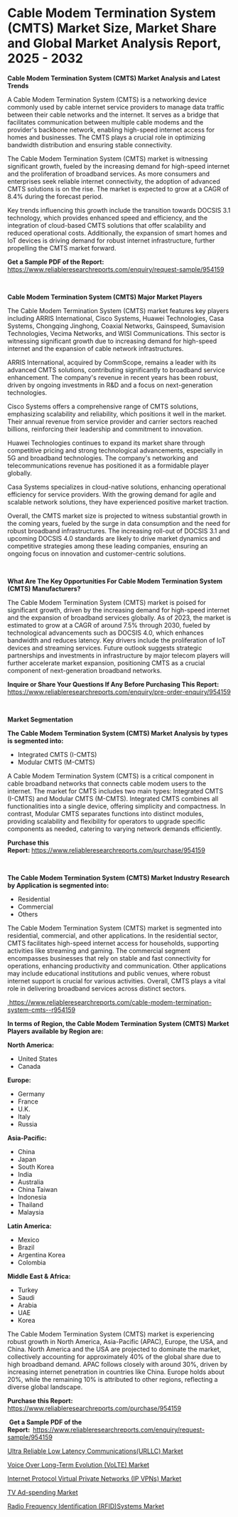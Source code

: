 <p><h1>Cable Modem Termination System (CMTS) Market Size, Market Share and Global Market Analysis Report, 2025 - 2032</h1></p><p><strong>Cable Modem Termination System (CMTS) Market Analysis and Latest Trends</strong></p>
<p><p>A Cable Modem Termination System (CMTS) is a networking device commonly used by cable internet service providers to manage data traffic between their cable networks and the internet. It serves as a bridge that facilitates communication between multiple cable modems and the provider's backbone network, enabling high-speed internet access for homes and businesses. The CMTS plays a crucial role in optimizing bandwidth distribution and ensuring stable connectivity.</p><p>The Cable Modem Termination System (CMTS) market is witnessing significant growth, fueled by the increasing demand for high-speed internet and the proliferation of broadband services. As more consumers and enterprises seek reliable internet connectivity, the adoption of advanced CMTS solutions is on the rise. The market is expected to grow at a CAGR of 8.4% during the forecast period. </p><p>Key trends influencing this growth include the transition towards DOCSIS 3.1 technology, which provides enhanced speed and efficiency, and the integration of cloud-based CMTS solutions that offer scalability and reduced operational costs. Additionally, the expansion of smart homes and IoT devices is driving demand for robust internet infrastructure, further propelling the CMTS market forward.</p></p>
<p><strong>Get a Sample PDF of the Report:&nbsp;</strong> <a href="https://www.reliableresearchreports.com/enquiry/request-sample/954159?utm_campaign=83&utm_medium=2&utm_source=Github&utm_content=ia&utm_term=15022025&utm_id=cable-modem-termination-system-cmts">https://www.reliableresearchreports.com/enquiry/request-sample/954159</a></p>
<p>&nbsp;</p>
<p><strong>Cable Modem Termination System (CMTS) Major Market Players</strong></p>
<p><p>The Cable Modem Termination System (CMTS) market features key players including ARRIS International, Cisco Systems, Huawei Technologies, Casa Systems, Chongqing Jinghong, Coaxial Networks, Gainspeed, Sumavision Technologies, Vecima Networks, and WISI Communications. This sector is witnessing significant growth due to increasing demand for high-speed internet and the expansion of cable network infrastructures.</p><p>ARRIS International, acquired by CommScope, remains a leader with its advanced CMTS solutions, contributing significantly to broadband service enhancement. The company's revenue in recent years has been robust, driven by ongoing investments in R&D and a focus on next-generation technologies. </p><p>Cisco Systems offers a comprehensive range of CMTS solutions, emphasizing scalability and reliability, which positions it well in the market. Their annual revenue from service provider and carrier sectors reached billions, reinforcing their leadership and commitment to innovation. </p><p>Huawei Technologies continues to expand its market share through competitive pricing and strong technological advancements, especially in 5G and broadband technologies. The company's networking and telecommunications revenue has positioned it as a formidable player globally.</p><p>Casa Systems specializes in cloud-native solutions, enhancing operational efficiency for service providers. With the growing demand for agile and scalable network solutions, they have experienced positive market traction.</p><p>Overall, the CMTS market size is projected to witness substantial growth in the coming years, fueled by the surge in data consumption and the need for robust broadband infrastructures. The increasing roll-out of DOCSIS 3.1 and upcoming DOCSIS 4.0 standards are likely to drive market dynamics and competitive strategies among these leading companies, ensuring an ongoing focus on innovation and customer-centric solutions.</p></p>
<p>&nbsp;</p>
<p><strong>What Are The Key Opportunities For Cable Modem Termination System (CMTS) Manufacturers?</strong></p>
<p><p>The Cable Modem Termination System (CMTS) market is poised for significant growth, driven by the increasing demand for high-speed internet and the expansion of broadband services globally. As of 2023, the market is estimated to grow at a CAGR of around 7.5% through 2030, fueled by technological advancements such as DOCSIS 4.0, which enhances bandwidth and reduces latency. Key drivers include the proliferation of IoT devices and streaming services. Future outlook suggests strategic partnerships and investments in infrastructure by major telecom players will further accelerate market expansion, positioning CMTS as a crucial component of next-generation broadband networks.</p></p>
<p><strong>Inquire or Share Your Questions If Any Before Purchasing This Report:</strong> <a href="https://www.reliableresearchreports.com/enquiry/pre-order-enquiry/954159?utm_campaign=83&utm_medium=2&utm_source=Github&utm_content=ia&utm_term=15022025&utm_id=cable-modem-termination-system-cmts">https://www.reliableresearchreports.com/enquiry/pre-order-enquiry/954159</a></p>
<p>&nbsp;</p>
<p><strong>Market Segmentation</strong></p>
<p><strong>The Cable Modem Termination System (CMTS) Market Analysis by types is segmented into:</strong></p>
<p><ul><li>Integrated CMTS (I-CMTS)</li><li>Modular CMTS (M-CMTS)</li></ul></p>
<p><p>A Cable Modem Termination System (CMTS) is a critical component in cable broadband networks that connects cable modem users to the internet. The market for CMTS includes two main types: Integrated CMTS (I-CMTS) and Modular CMTS (M-CMTS). Integrated CMTS combines all functionalities into a single device, offering simplicity and compactness. In contrast, Modular CMTS separates functions into distinct modules, providing scalability and flexibility for operators to upgrade specific components as needed, catering to varying network demands efficiently.</p></p>
<p><strong>Purchase this Report:&nbsp;</strong><a href="https://www.reliableresearchreports.com/purchase/954159?utm_campaign=83&utm_medium=2&utm_source=Github&utm_content=ia&utm_term=15022025&utm_id=cable-modem-termination-system-cmts">https://www.reliableresearchreports.com/purchase/954159</a></p>
<p>&nbsp;</p>
<p><strong>The Cable Modem Termination System (CMTS) Market Industry Research by Application is segmented into:</strong></p>
<p><ul><li>Residential</li><li>Commercial</li><li>Others</li></ul></p>
<p><p>The Cable Modem Termination System (CMTS) market is segmented into residential, commercial, and other applications. In the residential sector, CMTS facilitates high-speed internet access for households, supporting activities like streaming and gaming. The commercial segment encompasses businesses that rely on stable and fast connectivity for operations, enhancing productivity and communication. Other applications may include educational institutions and public venues, where robust internet support is crucial for various activities. Overall, CMTS plays a vital role in delivering broadband services across distinct sectors.</p></p>
<p><a href="https://www.reliableresearchreports.com/cable-modem-termination-system-cmts--r954159?utm_campaign=83&utm_medium=2&utm_source=Github&utm_content=ia&utm_term=15022025&utm_id=cable-modem-termination-system-cmts">&nbsp;https://www.reliableresearchreports.com/cable-modem-termination-system-cmts--r954159</a></p>
<p><strong>In terms of Region, the Cable Modem Termination System (CMTS) Market Players available by Region are:</strong></p>
<p>
    <p> <strong> North America: </strong>
        <ul>
            <li>United States</li>
            <li>Canada</li>
        </ul>
        </p> 
    <p> <strong> Europe: </strong>
        <ul>
            <li>Germany</li>
            <li>France</li>
            <li>U.K.</li>
            <li>Italy</li>
            <li>Russia</li>
        </ul>
        </p> 
    <p> <strong> Asia-Pacific: </strong>
        <ul>
            <li>China</li>
            <li>Japan</li>
            <li>South Korea</li>
            <li>India</li>
            <li>Australia</li>
            <li>China Taiwan</li>
            <li>Indonesia</li>
            <li>Thailand</li>
            <li>Malaysia</li>
        </ul>
        </p> 
    <p> <strong> Latin America: </strong>
        <ul>
            <li>Mexico</li>
            <li>Brazil</li>
            <li>Argentina Korea</li>
            <li>Colombia</li>
        </ul>
        </p> 
    <p> <strong> Middle East & Africa: </strong>
        <ul>
            <li>Turkey</li>
            <li>Saudi</li>
            <li>Arabia</li>
            <li>UAE</li>
            <li>Korea</li>
        </ul>
    </p>
    </p>
<p><p>The Cable Modem Termination System (CMTS) market is experiencing robust growth in North America, Asia-Pacific (APAC), Europe, the USA, and China. North America and the USA are projected to dominate the market, collectively accounting for approximately 40% of the global share due to high broadband demand. APAC follows closely with around 30%, driven by increasing internet penetration in countries like China. Europe holds about 20%, while the remaining 10% is attributed to other regions, reflecting a diverse global landscape.</p></p>
<p><strong>Purchase this Report: </strong><a href="https://www.reliableresearchreports.com/purchase/954159?utm_campaign=83&utm_medium=2&utm_source=Github&utm_content=ia&utm_term=15022025&utm_id=cable-modem-termination-system-cmts">https://www.reliableresearchreports.com/purchase/954159</a></p>
<p>&nbsp;<strong>Get a Sample PDF of the Report:&nbsp;&nbsp;</strong><a href="https://www.reliableresearchreports.com/enquiry/request-sample/954159?utm_campaign=83&utm_medium=2&utm_source=Github&utm_content=ia&utm_term=15022025&utm_id=cable-modem-termination-system-cmts">https://www.reliableresearchreports.com/enquiry/request-sample/954159</a></p>
<p><strong></strong></p>
<p><p><a href="https://github.com/iroldilom/Market-Research-Report-List-1/blob/main/ultra-reliable-low-latency-communicationsurllc-market.md?utm_campaign=83&utm_medium=2&utm_source=Github&utm_content=ia&utm_term=15022025&utm_id=cable-modem-termination-system-cmts">Ultra Reliable Low Latency Communications(URLLC) Market</a></p><p><a href="https://github.com/moazugavate/Market-Research-Report-List-1/blob/main/voice-over-long-term-evolution-volte-market.md?utm_campaign=83&utm_medium=2&utm_source=Github&utm_content=ia&utm_term=15022025&utm_id=cable-modem-termination-system-cmts">Voice Over Long-Term Evolution (VoLTE) Market</a></p><p><a href="https://github.com/watzondechao/Market-Research-Report-List-1/blob/main/internet-protocol-virtual-private-networks-ip-vpns-market.md?utm_campaign=83&utm_medium=2&utm_source=Github&utm_content=ia&utm_term=15022025&utm_id=cable-modem-termination-system-cmts">Internet Protocol Virtual Private Networks (IP VPNs) Market</a></p><p><a href="https://github.com/phephezxnf/Market-Research-Report-List-1/blob/main/tv-ad-spending-market.md?utm_campaign=83&utm_medium=2&utm_source=Github&utm_content=ia&utm_term=15022025&utm_id=cable-modem-termination-system-cmts">TV Ad-spending Market</a></p><p><a href="https://github.com/slmagaddam/Market-Research-Report-List-1/blob/main/radio-frequency-identification-rfidsystems-market.md?utm_campaign=83&utm_medium=2&utm_source=Github&utm_content=ia&utm_term=15022025&utm_id=cable-modem-termination-system-cmts">Radio Frequency Identification (RFID)Systems Market</a></p></p>